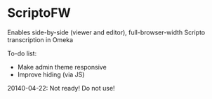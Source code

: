 ScriptoFW
=========

Enables side-by-side (viewer and editor), full-browser-width Scripto transcription in Omeka

To-do list:
- Make admin theme responsive
- Improve hiding (via JS)

20140-04-22: Not ready! Do not use!
